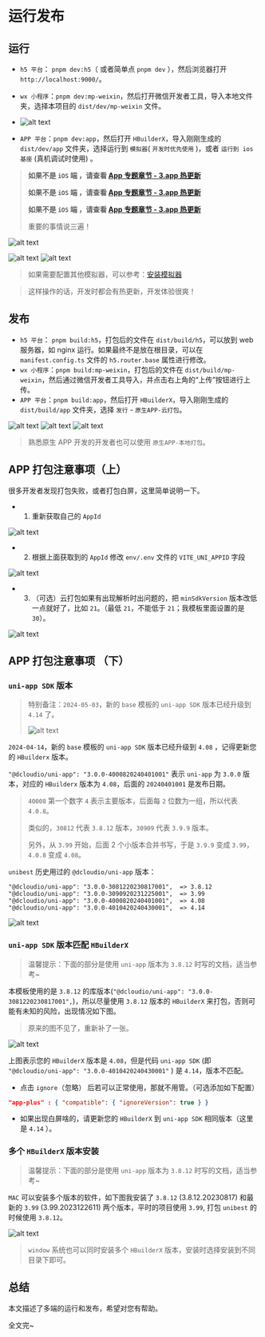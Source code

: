 # 运行发布

## 运行

- `h5 平台`： `pnpm dev:h5`（ 或者简单点 `pnpm dev` ），然后浏览器打开 `http://localhost:9000/`。
- `wx 小程序`：`pnpm dev:mp-weixin`，然后打开微信开发者工具，导入本地文件夹，选择本项目的 `dist/dev/mp-weixin` 文件。
- ![alt text](./assets/11-1.png)

- `APP 平台`：`pnpm dev:app`，然后打开 `HBuilderX`，导入刚刚生成的 `dist/dev/app` 文件夹，选择运行到 `模拟器`( `开发时优先使用` )，或者 `运行到 ios 基座` (真机调试时使用) 。

> **如果不是 `iOS` 端 ，请查看 [App 专题章节 - 3.app 热更新](/base/18-app#_3-app-热更新)**
>
> **如果不是 `iOS` 端 ，请查看 [App 专题章节 - 3.app 热更新](/base/18-app#_3-app-热更新)**
>
> **如果不是 `iOS` 端 ，请查看 [App 专题章节 - 3.app 热更新](/base/18-app#_3-app-热更新)**
>
> 重要的事情说三遍！

![alt text](./assets/11-2.png)

![alt text](./assets/11-3.png)
![alt text](./assets/11-4.png)

> 如果需要配置其他模拟器，可以参考：[安装模拟器](https://uniapp.dcloud.net.cn/tutorial/run/installSimulator.html)

> 这样操作的话，开发时都会有热更新，开发体验很爽！

## 发布

- `h5 平台`： `pnpm build:h5`，打包后的文件在 `dist/build/h5`，可以放到 web 服务器，如 nginx 运行。如果最终不是放在根目录，可以在 `manifest.config.ts` 文件的 `h5.router.base` 属性进行修改。
- `wx 小程序`：`pnpm build:mp-weixin`，打包后的文件在 `dist/build/mp-weixin`，然后通过微信开发者工具导入，并点击右上角的“上传”按钮进行上传。
- `APP 平台`：`pnpm build:app`，然后打开 `HBuilderX`，导入刚刚生成的 `dist/build/app` 文件夹，选择 `发行` - `原生APP-云打包`。

![alt text](./assets/11-13.png)
![alt text](./assets/11-5.png)
![alt text](./assets/11-6.png)

> 熟悉原生 APP 开发的开发者也可以使用 `原生APP-本地打包`。

## APP 打包注意事项（上）

很多开发者发现打包失败，或者打包白屏，这里简单说明一下。

- 1. 重新获取自己的 `AppId`

![alt text](./assets/11-7.png)

- 2. 根据上面获取到的 `AppId` 修改 `env/.env` 文件的 `VITE_UNI_APPID` 字段

![alt text](./assets/11-8.png)

- 3. （可选）云打包如果有出现解析时出问题的，把 `minSdkVersion` 版本改低一点就好了，比如 `21`。（最低 `21`，不能低于 `21`；我模板里面设置的是 `30`）。

![alt text](./assets/11-9.png)

## APP 打包注意事项 （下）

### `uni-app SDK` 版本

> 特别备注：`2024-05-03`，新的 `base` 模板的 `uni-app SDK` 版本已经升级到 `4.14` 了。
>
> ![alt text](./assets/11-100.png)

`2024-04-14`，新的 `base` 模板的 `uni-app SDK` 版本已经升级到 `4.08` ，记得更新您的 `HBuilderx` 版本。

`"@dcloudio/uni-app": "3.0.0-4000820240401001"` 表示 `uni-app` 为 `3.0.0` 版本，对应的 `HBuilderx` 版本为 `4.08`，后面的 `20240401001` 是发布日期。

> `40008` 第一个数字 `4` 表示主要版本，后面每 `2` 位数为一组，所以代表 `4.0.8`。
>
> 类似的，`30812` 代表 `3.8.12` 版本，`30909` 代表 `3.9.9` 版本。
>
> 另外，从 `3.99` 开始，后面 2 个小版本合并书写，于是 `3.9.9` 变成 `3.99`，`4.0.8` 变成 `4.08`。

`unibest` 历史用过的 `@dcloudio/uni-app` 版本：

```text
"@dcloudio/uni-app": "3.0.0-3081220230817001",  => 3.8.12
"@dcloudio/uni-app": "3.0.0-3090920231225001",  => 3.99
"@dcloudio/uni-app": "3.0.0-4000820240401001",  => 4.08
"@dcloudio/uni-app": "3.0.0-4010420240430001",  => 4.14
```

![alt text](./assets/11-10.png)

### `uni-app SDK` 版本匹配 `HBuilderX`

> 温馨提示：下面的部分是使用 `uni-app` 版本为 `3.8.12` 时写的文档，适当参考~

本模板使用的是 `3.8.12` 的库版本(`"@dcloudio/uni-app": "3.0.0-3081220230817001",`)，所以尽量使用 `3.8.12` 版本的 `HBuilderX` 来打包，否则可能有未知的风险，出现情况如下图。

> 原来的图不见了，重新补了一张。

![alt text](./assets/11-11.png)

上图表示您的 `HBuilderX` 版本是 `4.08`，但是代码 `uni-app SDK` (即 `"@dcloudio/uni-app": "3.0.0-4010420240430001"` ) 是 `4.14`，版本不匹配。

- 点击 `ignore`（忽略） 后若可以正常使用，那就不用管。（可选添加如下配置）

```json
"app-plus" : { "compatible": { "ignoreVersion": true } }
```

- 如果出现白屏啥的，请更新您的 `HBuilderX` 到 `uni-app SDK` 相同版本（这里是 `4.14` ）。

### 多个 `HBuilderX` 版本安装

> 温馨提示：下面的部分是使用 `uni-app` 版本为 `3.8.12` 时写的文档，适当参考~

`MAC` 可以安装多个版本的软件，如下图我安装了 `3.8.12` (3.8.12.20230817) 和最新的 `3.99` (3.99.2023122611) 两个版本，平时的项目使用 `3.99`, 打包 `unibest` 的时候使用 `3.8.12`。

![alt text](./assets/11-12.png)

> `window` 系统也可以同时安装多个 `HBuilderX` 版本，安装时选择安装到不同目录下即可。

## 总结

本文描述了多端的运行和发布，希望对您有帮助。

全文完~
